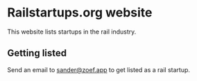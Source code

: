 # Railstartups.org website

This website lists startups in the rail industry.

## Getting listed

Send an email to sander@zoef.app to get listed as a rail startup.